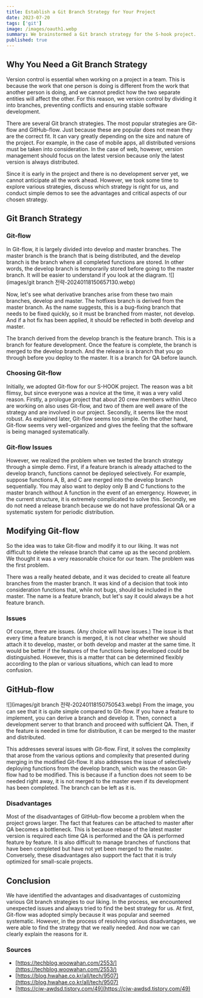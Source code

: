 ```yaml
---
title: Establish a Git Branch Strategy for Your Project
date: 2023-07-20
tags: ['git']
image: /images/oauth1.webp
summary: We brainstormed a Git branch strategy for the S-hook project. Here are the discussions we had.
published: true
---
```


## Why You Need a Git Branch Strategy

Version control is essential when working on a project in a team. This is because the work that one person is doing is different from the work that another person is doing, and we cannot predict how the two separate entities will affect the other. For this reason, we version control by dividing it into branches, preventing conflicts and ensuring stable software development.

There are several Git branch strategies. The most popular strategies are Git-flow and GitHub-flow. Just because these are popular does not mean they are the correct fit. It can vary greatly depending on the size and nature of the project. For example, in the case of mobile apps, all distributed versions must be taken into consideration. In the case of web, however, version management should focus on the latest version because only the latest version is always distributed.

Since it is early in the project and there is no development server yet, we cannot anticipate all the work ahead. However, we took some time to explore various strategies, discuss which strategy is right for us, and conduct simple demos to see the advantages and critical aspects of our chosen strategy.

## Git Branch Strategy

### Git-flow

In Git-flow, it is largely divided into develop and master branches. The master branch is the branch that is being distributed, and the develop branch is the branch where all completed functions are stored. In other words, the develop branch is temporarily stored before going to the master branch. It will be easier to understand if you look at the diagram.
![](images/git branch 전략-20240118150657130.webp)

Now, let's see what derivative branches arise from these two main branches, develop and master. The hotfixes branch is derived from the master branch. As the name suggests, this is a bug-fixing branch that needs to be fixed quickly, so it must be branched from master, not develop. And if a hot fix has been applied, it should be reflected in both develop and master.

The branch derived from the develop branch is the feature branch. This is a branch for feature development. Once the feature is complete, the branch is merged to the develop branch. And the release is a branch that you go through before you deploy to the master. It is a branch for QA before launch.

### Choosing Git-flow

Initially, we adopted Git-flow for our S-HOOK project. The reason was a bit flimsy, but since everyone was a novice at the time, it was a very valid reason. Firstly, a prologue project that about 20 crew members within Uteco are working on also uses Git-flow, and two of them are well aware of the strategy and are involved in our project. Secondly, it seems like the most robust. As explained later, Git-flow seems too simple. On the other hand, Git-flow seems very well-organized and gives the feeling that the software is being managed systematically.

### Git-flow Issues

However, we realized the problem when we tested the branch strategy through a simple demo. First, if a feature branch is already attached to the develop branch, functions cannot be deployed selectively. For example, suppose functions A, B, and C are merged into the develop branch sequentially. You may also want to deploy only B and C functions to the master branch without A function in the event of an emergency. However, in the current structure, it is extremely complicated to solve this. Secondly, we do not need a release branch because we do not have professional QA or a systematic system for periodic distribution.

## Modifying Git-flow

So the idea was to take Git-flow and modify it to our liking. It was not difficult to delete the release branch that came up as the second problem. We thought it was a very reasonable choice for our team. The problem was the first problem.

There was a really heated debate, and it was decided to create all feature branches from the master branch. It was kind of a decision that took into consideration functions that, while not bugs, should be included in the master. The name is a feature branch, but let's say it could always be a hot feature branch.

### Issues

Of course, there are issues. (Any choice will have issues.) The issue is that every time a feature branch is merged, it is not clear whether we should attach it to develop, master, or both develop and master at the same time. It would be better if the features of the functions being developed could be distinguished. However, this is a matter that can be determined flexibly according to the plan or various situations, which can lead to more confusion.

## GitHub-flow

![](images/git branch 전략-20240118150750543.webp)
From the image, you can see that it is quite simple compared to Git-flow. If you have a feature to implement, you can derive a branch and develop it. Then, connect a development server to that branch and proceed with sufficient QA. Then, if the feature is needed in time for distribution, it can be merged to the master and distributed.

This addresses several issues with Git-flow. First, it solves the complexity that arose from the various options and complexity that presented during merging in the modified Git-flow. It also addresses the issue of selectively deploying functions from the develop branch, which was the reason Git-flow had to be modified. This is because if a function does not seem to be needed right away, it is not merged to the master even if its development has been completed. The branch can be left as it is.

### Disadvantages

Most of the disadvantages of GitHub-flow become a problem when the project grows larger. The fact that features can be attached to master after QA becomes a bottleneck. This is because rebase of the latest master version is required each time QA is performed and the QA is performed feature by feature. It is also difficult to manage branches of functions that have been completed but have not yet been merged to the master. Conversely, these disadvantages also support the fact that it is truly optimized for small-scale projects.

## Conclusion

We have identified the advantages and disadvantages of customizing various Git branch strategies to our liking. In the process, we encountered unexpected issues and always tried to find the best strategy for us. At first, Git-flow was adopted simply because it was popular and seemed systematic. However, in the process of resolving various disadvantages, we were able to find the strategy that we really needed. And now we can clearly explain the reasons for it.

### Sources

- [https://techblog.woowahan.com/2553/](https://techblog.woowahan.com/2553/)
- [https://blog.hwahae.co.kr/all/tech/9507](https://blog.hwahae.co.kr/all/tech/9507)
- [https://cjw-awdsd.tistory.com/49](https://cjw-awdsd.tistory.com/49)
